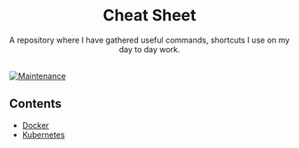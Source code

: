 <h1 align="center">Cheat Sheet</h1>
<div align="center">
A repository where I have gathered useful commands, shortcuts I use on my day to day work.
</div>
<br>

[![Maintenance](https://img.shields.io/badge/Maintained%3F-yes-green.svg)](https://github.com/gkampitakis/cheatsheet/graphs/commit-activity)

## Contents

- [Docker](Docker/README.md)
- [Kubernetes](Kubernetes/README.md)
